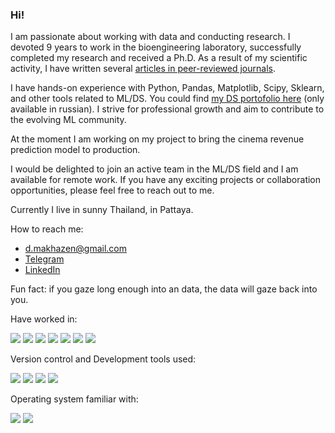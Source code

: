 ### Hi!

I am passionate about working with data and conducting research. I devoted 9 years to work in the bioengineering laboratory, successfully completed my research and received a Ph.D. As a result of my scientific activity, I have written several [articles in peer-reviewed journals](https://bit.ly/42LaDLh).

I have hands-on experience with Python, Pandas, Matplotlib, Scipy, Sklearn, and other tools related to ML/DS. You could find [my DS portofolio here](https://github.com/dmakhazen/portfolio/tree/main#readme) (only available in russian). I strive for professional growth and aim to contribute to the evolving ML community. 

At the moment I am working on my project to bring the cinema revenue prediction model to production.

I would be delighted to join an active team in the ML/DS field and I am available for remote work. If you have any exciting projects or collaboration opportunities, please feel free to reach out to me. 

Currently I live in sunny Thailand, in Pattaya.

How to reach me:
- d.makhazen@gmail.com
- [Telegram](https://t.me/pBR_322)
- [LinkedIn](https://www.linkedin.com/in/dmakhazen/)

 Fun fact: if you gaze long enough into an data, the data will gaze back into you.

Have worked in:
<p>
<img src="https://img.shields.io/badge/Python-3776AB?logo=python&logoColor=white&style=flat"/>
<img src="https://img.shields.io/badge/Pandas-150458?logo=pandas&logoColor=white&style=flat"/>
<img src="https://img.shields.io/badge/Sklearn-F7931E?logo=scikitlearn&logoColor=white&style=flat"/>
<img src="https://img.shields.io/badge/Scipy-8CAAE6?logo=scipy&logoColor=white&style=flat"/>
<img src="https://img.shields.io/badge/Keras-D00000?logo=keras&logoColor=white&style=flat"/> 
<img src="https://img.shields.io/badge/PostgreSQL-4169E1?logo=postgresql&logoColor=white&style=flat"/> 
<img src="https://img.shields.io/badge/Excel-217346?logo=microsoftexcel&logoColor=white&style=flat"/>  
</p>

Version control and Development tools used:
<p>
<img src="https://img.shields.io/badge/Git-F05032?logo=git&logoColor=white&style=flat"/>   
<img src="https://img.shields.io/badge/Gitgub-181717?logo=github&logoColor=white&style=flat"/>   
<img src="https://img.shields.io/badge/VScode-007ACC?logo=visualstudiocode&logoColor=white&style=flat"/>
<img src="https://img.shields.io/badge/Jupyter-F37626?logo=jupyter&logoColor=white&style=flat"/>
</p>

Operating system familiar with:
<p>
<img src="https://img.shields.io/badge/Windows-0078D6?logo=windows&logoColor=white&style=flat"/>  
<img src="https://img.shields.io/badge/Ubuntu-E95420?logo=ubuntu&logoColor=white&style=flat"/>  
</p>


<!--
- 🔭 I’m currently working on ...
- 🌱 I’m currently learning ...
- 👯 I’m looking to collaborate on ...
- 🤔 I’m looking for help with ...
- 💬 Ask me about ...
- 📫  ...
- 😄 Pronouns: ...
- ⚡  ...
-->

<!-- <img src="https://github-readme-stats.vercel.app/api/top-langs?username=dmakhazen&layout=compact"/> --!>


